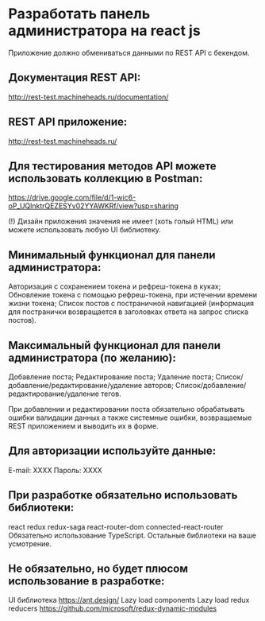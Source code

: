 # Разработать панель администратора на react js

Приложение должно обмениваться данными по REST API с бекендом.


## Документация REST API:
http://rest-test.machineheads.ru/documentation/

## REST API приложение:
http://rest-test.machineheads.ru/

## Для тестирования методов API можете использовать коллекцию в Postman:
https://drive.google.com/file/d/1-wic6-oP_UQlnktrQEZESYv02YYAWKRf/view?usp=sharing

(!)
Дизайн приложения значения не имеет (хоть голый HTML) или можете использовать любую UI библиотеку.

## Минимальный функционал для панели администратора:
Авторизация с сохранением токена и рефреш-токена в куках;
Обновление токена с помощью рефреш-токена, при истечении времени жизни токена;
Список постов с постраничной навигацией (информация для постранички возвращается в заголовках ответа на запрос списка постов).

## Максимальный функционал для панели администратора (по желанию):
Добавление поста;
Редактирование поста;
Удаление поста;
Список/добавление/редактирование/удаление авторов;
Список/добавление/редактирование/удаление тегов.

При добавлении и редактировании поста обязательно обрабатывать ошибки валидации данных а также системные ошибки, возвращаемые REST приложением и выводить их в форме.

## Для авторизации используйте данные:
E-mail: XXXX
Пароль: XXXX

## При разработке обязательно использовать библиотеки:
react
redux
redux-saga
react-router-dom
connected-react-router
Обязательно использование TypeScript. 
Остальные библиотеки на ваше усмотрение.

## Не обязательно, но будет плюсом использование в разработке:
UI библиотека https://ant.design/
Lazy load components
Lazy load redux reducers https://github.com/microsoft/redux-dynamic-modules
